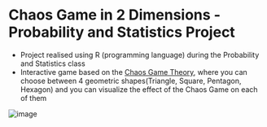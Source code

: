 # Chaos Game in 2 Dimensions - Probability and Statistics Project

- Project realised using R (programming language) during the Probability and Statistics class
- Interactive game based on the <a href = "https://en.wikipedia.org/wiki/Chaos_game">Chaos Game Theory</a>, where you can choose between 4 geometric shapes(Triangle, Square, Pentagon, Hexagon) and you can visualize the effect of the Chaos Game on each of them

![image](https://user-images.githubusercontent.com/79862686/158171196-19c92ecd-3225-4359-af6a-25d613225f43.png)
